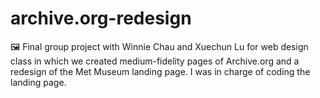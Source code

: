 # archive.org-redesign
🖼️ Final group project with Winnie Chau and Xuechun Lu for web design class in which we created medium-fidelity pages of Archive.org and a redesign of the Met Museum landing page. I was in charge of coding the landing page.
